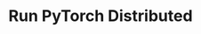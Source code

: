 ---
title: Run PyTorch Distributed
weight: 1
variants: +flyte -serverless -byoc -selfmanaged
layout: py_example
example_file: /external/unionai-examples/v1/flyte-integrations/native-backend-plugins/kfpytorch_plugin/kfpytorch_plugin/pytorch_mnist.py
---